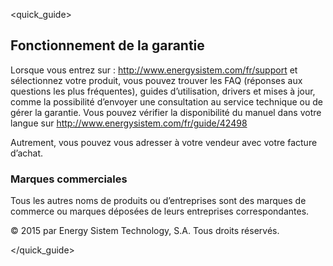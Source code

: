 <quick_guide>
## Fonctionnement de la garantie

Lorsque vous entrez sur : http://www.energysistem.com/fr/support et sélectionnez votre produit, vous pouvez trouver les FAQ (réponses aux questions les plus fréquentes), guides d’utilisation, drivers et mises à jour, comme la possibilité
d’envoyer une consultation au service technique ou de gérer la garantie.
Vous pouvez vérifier la disponibilité du manuel dans votre langue sur http://www.energysistem.com/fr/guide/42498
 
Autrement, vous pouvez vous adresser à votre vendeur avec votre facture d’achat.

### Marques commerciales
Tous les autres noms de produits ou d’entreprises sont des marques de commerce ou marques déposées de leurs entreprises correspondantes.

© 2015 par Energy Sistem Technology, S.A. Tous droits réservés.

</quick_guide>
